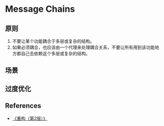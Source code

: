 # Message Chains


## 原则
1. 不要让某个功能耦合于多层或复杂的结构。
2. 如果必须耦合，也应该由一个代理来处理耦合关系，不要让所有用到该功能地方都自己去依赖这个多层或复杂的结构。


## 场景


## 过度优化


## References
* [《重构（第2版）》](https://book.douban.com/subject/33400354/)
